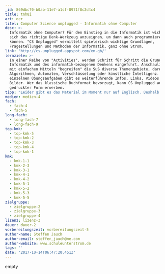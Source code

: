 ```yaml
---
_id: 869dbc70-b0ab-11e7-a1cf-8971f8c2d4c4
title: tnh8i
art: oer
titel: Computer Science unplugged - Informatik ohne Computer
desc: >-
  Informatik ohne Computer? Für den Einstieg in die Informatik ist wichtiger,
  sich das richtige Denk-Werkzeug anzueignen, um dann auch programmieren zu
  können. "CS Unplugged" vermittelt spielerisch wichtige Grundlagen,
  Fragestellungen und Methoden der Informatik, ganz ohne Strom.
link: 'http://cs-unplugged.appspot.com/en-gb/'
lernziele: >-
  In einer Reihe von "Activities", werden Schritt für Schritt die Grundlagen der
  Informatik und des informatik-bezogenen Denkens eingeführt. Anschaulich und
  mit einfachen Mitteln "begreifen" die SuS diverse Themengebiete, darunter
  Algorithmen, Automaten, Verschlüsselung oder künstliche Intelligenz. Zu den
  einzelnen Übungsaufgaben gibt es weiterführende Infos, Links, Videos und
  Bilder. Wer das klassische Buchformat bevorzugt, kann CS Unplugged auch in
  gedruckter Form erwerben.
tipp: "Leider gibt es das Material im Moment nur auf Englisch. Deshalb ist die Vorbereitungszeit zur Übersetzung einzelner \"Activities\" größer. Die Arbeit lohnt sich aber, da selbst in mäßig ausgestatteten Schulen Informatikunterricht durchgeführt werden kann. \r\nDie eigentliche Zielgruppe sind Grundschüler (6-14 Jahre), weshalb das Material auch für Inklusionsschüler verwendet werden kann. Ebenso eignen sich einzelne \"Activities\" für den Schülergerechten Einstieg in ein Themengebiet der Informatik in höheren Klassen. \r\nDa einige \"Activities\" viel Raum einnehmen, empfiehlt es sich die Schulaula oder den Schulhof als Lernort in Betracht zu ziehen."
medien: medien-4
fach:
  - fach-4
  - fach-5
long-fach:
  - long-fach-7
  - long-fach-9
top-kmk:
  - top-kmk-5
  - top-kmk-2
  - top-kmk-3
  - top-kmk-4
  - top-kmk-1
kmk:
  - kmk-1-1
  - kmk-2-3
  - kmk-3-1
  - kmk-4-1
  - kmk-4-2
  - kmk-5-1
  - kmk-5-2
  - kmk-5-3
  - kmk-5-5
zielgruppe:
  - zielgruppe-2
  - zielgruppe-3
  - zielgruppe-4
lizenz: lizenz-3
dauer: dauer-2
vorbereitungszeit: vorbereitungszeit-5
author-name: Steffen Jauch
author-email: steffen_jauch@me.com
author-website: www.schuleunterstrom.de
tags: ''
date: '2017-10-14T06:47:20.451Z'
---
```

empty
